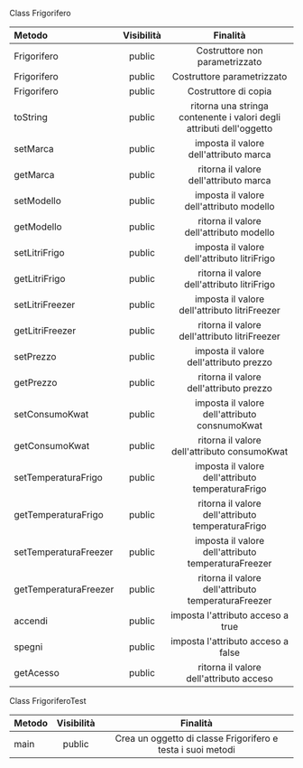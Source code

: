 Class Frigorifero

| Metodo | Visibilità | Finalità |
|:----------|:--------:|:--------------:|
| Frigorifero | public | Costruttore non parametrizzato |
| Frigorifero | public | Costruttore parametrizzato |
| Frigorifero | public | Costruttore di copia |
| toString | public | ritorna una stringa contenente i valori degli attributi dell'oggetto |
| setMarca | public | imposta il valore dell'attributo marca |
| getMarca | public | ritorna il valore dell'attributo marca |
| setModello | public | imposta il valore dell'attributo modello |
| getModello | public | ritorna il valore dell'attributo modello |
| setLitriFrigo | public | imposta il valore dell'attributo litriFrigo |
| getLitriFrigo | public | ritorna il valore dell'attributo litriFrigo |
| setLitriFreezer | public | imposta il valore dell'attributo litriFreezer |
| getLitriFreezer | public | ritorna il valore dell'attributo litriFreezer |
| setPrezzo | public | imposta il valore dell'attributo prezzo |
| getPrezzo | public | ritorna il valore dell'attributo prezzo |
| setConsumoKwat | public | imposta il valore dell'attributo consnumoKwat |
| getConsumoKwat | public | ritorna il valore dell'attributo consumoKwat |
| setTemperaturaFrigo | public | imposta il valore dell'attributo temperaturaFrigo |
| getTemperaturaFrigo | public | ritorna il valore dell'attributo temperaturaFrigo |
| setTemperaturaFreezer | public | imposta il valore dell'attributo temperaturaFreezer |
| getTemperaturaFreezer | public | ritorna il valore dell'attributo temperaturaFreezer |
| accendi | public | imposta l'attributo acceso a true |
| spegni | public | imposta l'attributo acceso a false |
| getAcesso | public | ritorna il valore dell'attributo acceso |

Class FrigoriferoTest

| Metodo | Visibilità | Finalità |
|:----------|:--------:|:--------------:|
| main | public | Crea un oggetto di classe Frigorifero e testa i suoi metodi |


